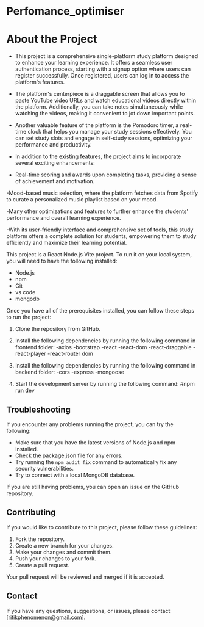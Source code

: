 # Perfomance_optimiser
# About the Project
- This project is a comprehensive single-platform study platform designed to enhance your learning experience. It offers a seamless user authentication process, starting with a signup option where users can register successfully. Once registered, users can log in to access the platform's features.

- The platform's centerpiece is a draggable screen that allows you to paste YouTube video URLs and watch educational videos directly within the platform. Additionally, you can take notes simultaneously while watching the videos, making it convenient to jot down important points.

- Another valuable feature of the platform is the Pomodoro timer, a real-time clock that helps you manage your study sessions effectively. You can set study slots and engage in self-study sessions, optimizing your performance and productivity.

- In addition to the existing features, the project aims to incorporate several exciting enhancements:

- Real-time scoring and awards upon completing tasks, providing a sense of achievement and motivation.

-Mood-based music selection, where the platform fetches data from Spotify to curate a personalized music playlist based on your mood.

-Many other optimizations and features to further enhance the students' performance and overall learning experience.

-With its user-friendly interface and comprehensive set of tools, this study platform offers a complete solution for students, empowering them to study efficiently and maximize their learning potential.




This project is a React Node.js Vite project. To run it on your local system, you will need to have the following installed:

- Node.js
- npm
- Git
- vs code
- mongodb
  

Once you have all of the prerequisites installed, you can follow these steps to run the project:

1. Clone the repository from GitHub.
2. Install the following dependencies by running the following command in frontend folder:
   -axios
   -bootstrap
   -react
   -react-dom
   -react-draggable
   -react-player
   -react-router dom

  3. Install the following dependencies by running the following command in backend folder:
     -cors
     -express
     -mongoose
  
5. Start the development server by running the following command:
 #npm run dev


## Troubleshooting

If you encounter any problems running the project, you can try the following:

- Make sure that you have the latest versions of Node.js and npm installed.
- Check the package.json file for any errors.
- Try running the `npm audit fix` command to automatically fix any security vulnerabilities.
- Try to connect with a local MongoDB database.

If you are still having problems, you can open an issue on the GitHub repository.

## Contributing

If you would like to contribute to this project, please follow these guidelines:

1. Fork the repository.
2. Create a new branch for your changes.
3. Make your changes and commit them.
4. Push your changes to your fork.
5. Create a pull request.

Your pull request will be reviewed and merged if it is accepted.


## Contact

If you have any questions, suggestions, or issues, please contact [ritikphenomenon@gmail.com].




